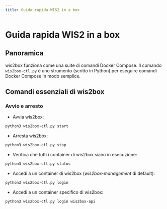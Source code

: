 ```yaml
---
title: Guida rapida WIS2 in a box
---
```


# Guida rapida WIS2 in a box

## Panoramica

wis2box funziona come una suite di comandi Docker Compose. Il comando ``wis2box-ctl.py`` è uno strumento
(scritto in Python) per eseguire comandi Docker Compose in modo semplice.

## Comandi essenziali di wis2box

### Avvio e arresto

* Avvia wis2box:

```bash
python3 wis2box-ctl.py start
```

* Arresta wis2box:

```bash
python3 wis2box-ctl.py stop
```

* Verifica che tutti i container di wis2box siano in esecuzione:

```bash
python3 wis2box-ctl.py status
```

* Accedi a un container di wis2box (*wis2box-management* di default):

```bash
python3 wis2box-ctl.py login
```

* Accedi a un container specifico di wis2box:

```bash
python3 wis2box-ctl.py login wis2box-api
```
